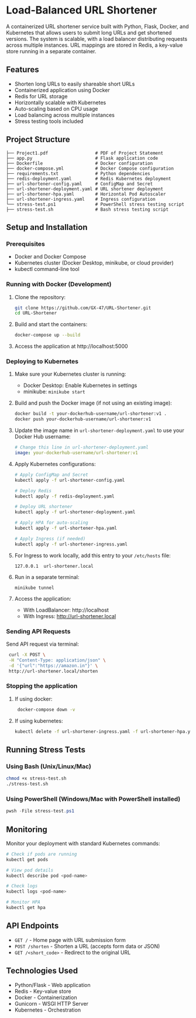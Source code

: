 # Load-Balanced URL Shortener

A containerized URL shortener service built with Python, Flask, Docker, and Kubernetes that allows users to submit long URLs and get shortened versions. The system is scalable, with a load balancer distributing requests across multiple instances. URL mappings are stored in Redis, a key-value store running in a separate container.

## Features

- Shorten long URLs to easily shareable short URLs
- Containerized application using Docker
- Redis for URL storage
- Horizontally scalable with Kubernetes
- Auto-scaling based on CPU usage
- Load balancing across multiple instances
- Stress testing tools included

## Project Structure

```
├── Project1.pdf                  # PDF of Project Statement
├── app.py                        # Flask application code
├── Dockerfile                    # Docker configuration
├── docker-compose.yml            # Docker Compose configuration
├── requirements.txt              # Python dependencies
├── redis-deployment.yaml         # Redis Kubernetes deployment
├── url-shortener-config.yaml     # ConfigMap and Secret
├── url-shortener-deployment.yaml # URL shortener deployment
├── url-shortener-hpa.yaml        # Horizontal Pod Autoscaler
├── url-shortener-ingress.yaml    # Ingress configuration
└── stress-test.ps1               # PowerShell stress testing script
├── stress-test.sh                # Bash stress testing script
```

## Setup and Installation

### Prerequisites

- Docker and Docker Compose
- Kubernetes cluster (Docker Desktop, minikube, or cloud provider)
- kubectl command-line tool

### Running with Docker (Development)

1. Clone the repository:
   ```bash
   git clone https://github.com/GX-47/URL-Shortener.git
   cd URL-Shortener
   ```

2. Build and start the containers:
   ```bash
   docker-compose up --build
   ```

3. Access the application at http://localhost:5000

### Deploying to Kubernetes

1. Make sure your Kubernetes cluster is running:
   - Docker Desktop: Enable Kubernetes in settings
   - minikube: `minikube start`

2. Build and push the Docker image (if not using an existing image):
   ```bash
   docker build -t your-dockerhub-username/url-shortener:v1 .
   docker push your-dockerhub-username/url-shortener:v1
   ```

3. Update the image name in `url-shortener-deployment.yaml` to use your Docker Hub username:
   ```yaml
   # Change this line in url-shortener-deployment.yaml
   image: your-dockerhub-username/url-shortener:v1
   ```

4. Apply Kubernetes configurations:
   ```bash
   # Apply ConfigMap and Secret
   kubectl apply -f url-shortener-config.yaml

   # Deploy Redis
   kubectl apply -f redis-deployment.yaml

   # Deploy URL shortener
   kubectl apply -f url-shortener-deployment.yaml

   # Apply HPA for auto-scaling
   kubectl apply -f url-shortener-hpa.yaml

   # Apply Ingress (if needed)
   kubectl apply -f url-shortener-ingress.yaml
   ```

5. For Ingress to work locally, add this entry to your `/etc/hosts` file:
   ```
   127.0.0.1  url-shortener.local
   ```

6. Run in a separate terminal:
   ```
   minikube tunnel
   ```

7. Access the application:
   - With LoadBalancer: http://localhost
   - With Ingress: http://url-shortener.local

### Sending API Requests

Send API request via terminal:

   ```bash
    curl -X POST \
    -H "Content-Type: application/json" \
    -d '{"url":"https://amazon.in"}' \
    http://url-shortener.local/shorten
   ```

### Stopping the application

1. If using docker:
   ```bash
    docker-compose down -v
   ```

2. If using kubernetes:
   ```bash
   kubectl delete -f url-shortener-ingress.yaml -f url-shortener-hpa.yaml -f url-shortener-deployment.yaml -f redis-deployment.yaml -f url-shortener-config.yaml
   ```

## Running Stress Tests

### Using Bash (Unix/Linux/Mac)

```bash
chmod +x stress-test.sh
./stress-test.sh
```

### Using PowerShell (Windows/Mac with PowerShell installed)

```powershell
pwsh -File stress-test.ps1
```

## Monitoring

Monitor your deployment with standard Kubernetes commands:

```bash
# Check if pods are running
kubectl get pods

# View pod details
kubectl describe pod <pod-name>

# Check logs
kubectl logs <pod-name>

# Monitor HPA
kubectl get hpa
```

## API Endpoints

- `GET /` - Home page with URL submission form
- `POST /shorten` - Shorten a URL (accepts form data or JSON)
- `GET /<short_code>` - Redirect to the original URL

## Technologies Used

- Python/Flask - Web application
- Redis - Key-value store
- Docker - Containerization
- Gunicorn - WSGI HTTP Server
- Kubernetes - Orchestration
